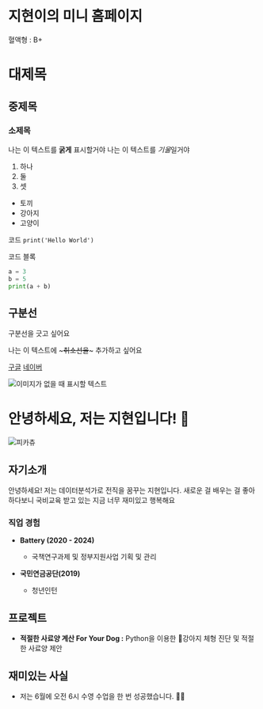 # 지현이의 미니 홈페이지
혈액형 : B+

# 대제목
## 중제목
### 소제목

나는 이 텍스트를 **굵게** 표시할거야
나는 이 텍스트를 *기울*일거야

1. 하나
2. 둘
3. 셋

- 토끼
- 강아지
- 고양이

코드
`print('Hello World')`

코드 블록
``` python
a = 3
b = 5
print(a + b)
```

구분선 
---
구분선을 긋고 싶어요

나는 이 텍스트에 ~~~취소선을~~~ 추가하고 싶어요

[구글](https://google.com)
[네이버](https://naver.com)

![이미지가 없을 때 표시할 텍스트](https://search.pstatic.net/sunny/?src=https%3A%2F%2Fmiro.medium.com%2Fv2%2Fresize%3Afit%3A1200%2F1%2Ao-oGvHvZAJW0bz7iYgWXvQ.png&type=a340)

# 안녕하세요, 저는 지현입니다! 👋
![피카츄](https://search.pstatic.net/common/?src=http%3A%2F%2Fblogfiles.naver.net%2FMjAyMzEwMTRfMjUy%2FMDAxNjk3MjYwNDIyNzQ2.adQvLWojNfuSgl5a572Rw8Nnlo0zI_fr2xIGTCCi-9Eg.Lu2APkbKHhX2ZoJO3PeA7vNYcUq_V9I4wOkix4xsSw8g.PNG.leeseongjae620%2Fpikachuvector.png&type=a340)

## 자기소개
안녕하세요! 저는 데이터분석가로 전직을 꿈꾸는 지현입니다. 
새로운 걸 배우는 걸 좋아하다보니 국비교육 받고 있는 지금 너무 재미있고 행복해요  

### 직업 경험
- **Battery (2020 - 2024)**
  - 국책연구과제 및 정부지원사업 기획 및 관리

- **국민연금공단(2019)**
  - 청년인턴  

## 프로젝트
- **적절한 사료양 계산 For Your Dog :**  Python을 이용한 🐶강아지 체형 진단 및 적절한 사료양 제안

## 재미있는 사실
- 저는 6월에 오전 6시 수영 수업을 한 번 성공했습니다. 🏊‍♀️
